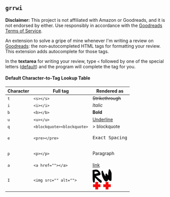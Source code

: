 ## `grrwi`

**Disclaimer:** This project is not affiliated with Amazon or Goodreads, and it is not endorsed by either. Use responsibly in accordance with the [Goodreads Terms of Service](https://www.goodreads.com/about/terms).

An extension to solve a gripe of mine whenever I'm writing a review on [Goodreads](https://goodreads.com): the non‑autocompleted HTML tags for formatting your review. This extension adds autocomplete for those tags.

In the **textarea** for writing your review, type `<` followed by one of the special letters ([default](#default-charactertotag-lookup-table)) and the program will complete the tag for you. 

#### Default Character‑to‑Tag Lookup Table

| Character | Full tag | Rendered as |
|-----------|---------------|-------------|
| `t` | `<s></s>` | ~~Strikethrough~~ |
| `i` | `<i></i>` | *Italic* |
| `b` | `<b></b>` | **Bold** |
| `u` | `<u></u>` | <u>Underline</u> |
| `q` | `<blockquote><blockquote>` | > blockquote |
| `e` | `<pre></pre>` | <pre>Exact Spacing</pre> |
| `p` | `<p></p>` | <p>Paragraph</p> |
| `a` | `<a href=""></a>` | [link](https://github.com/ngivanyh/grwwi/blob/main/README.md) |
| `I` | `<img src="" alt="">` | ![`grwwi logo`](./icons/icon.png) |